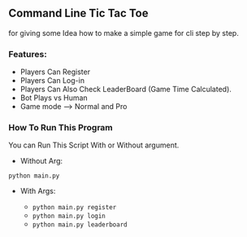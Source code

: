 ## Command Line Tic Tac Toe

for giving some Idea how to make a simple game for cli step by step.

### Features:

- Players Can Register
- Players Can Log-in
- Players Can Also Check LeaderBoard (Game Time Calculated).
- Bot Plays vs Human
- Game mode --> Normal and Pro


### How To Run This Program

You can Run This Script With or Without argument.

- Without Arg:
  
`python main.py`

- With Args:
  
  - `python main.py register`
  - `python main.py login`
  -  `python main.py leaderboard`
